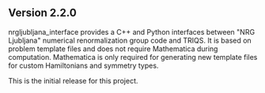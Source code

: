 Version 2.2.0
-------------

nrgljubljana_interface provides a C++ and Python
interfaces between "NRG Ljubljana" numerical
renormalization group code and TRIQS. It is
based on problem template files and does not
require Mathematica during computation.
Mathematica is only required for generating new
template files for custom Hamiltonians and 
symmetry types.

This is the initial release for this project.

